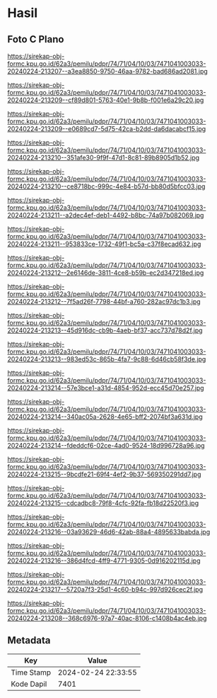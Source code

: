 # Hasil

## Foto C Plano

https://sirekap-obj-formc.kpu.go.id/62a3/pemilu/pdpr/74/71/04/10/03/7471041003033-20240224-213207--a3ea8850-9750-46aa-9782-bad686ad2081.jpg

https://sirekap-obj-formc.kpu.go.id/62a3/pemilu/pdpr/74/71/04/10/03/7471041003033-20240224-213209--cf89d801-5763-40e1-9b8b-f001e6a29c20.jpg

https://sirekap-obj-formc.kpu.go.id/62a3/pemilu/pdpr/74/71/04/10/03/7471041003033-20240224-213209--e0689cd7-5d75-42ca-b2dd-da6dacabcf15.jpg

https://sirekap-obj-formc.kpu.go.id/62a3/pemilu/pdpr/74/71/04/10/03/7471041003033-20240224-213210--351afe30-9f9f-47d1-8c81-89b8905d1b52.jpg

https://sirekap-obj-formc.kpu.go.id/62a3/pemilu/pdpr/74/71/04/10/03/7471041003033-20240224-213210--ce8718bc-999c-4e84-b57d-bb80d5bfcc03.jpg

https://sirekap-obj-formc.kpu.go.id/62a3/pemilu/pdpr/74/71/04/10/03/7471041003033-20240224-213211--a2dec4ef-deb1-4492-b8bc-74a97b082069.jpg

https://sirekap-obj-formc.kpu.go.id/62a3/pemilu/pdpr/74/71/04/10/03/7471041003033-20240224-213211--953833ce-1732-49f1-bc5a-c37f8ecad632.jpg

https://sirekap-obj-formc.kpu.go.id/62a3/pemilu/pdpr/74/71/04/10/03/7471041003033-20240224-213212--2e6146de-3811-4ce8-b59b-ec2d347218ed.jpg

https://sirekap-obj-formc.kpu.go.id/62a3/pemilu/pdpr/74/71/04/10/03/7471041003033-20240224-213212--7f5ad26f-7798-44bf-a760-282ac97dc1b3.jpg

https://sirekap-obj-formc.kpu.go.id/62a3/pemilu/pdpr/74/71/04/10/03/7471041003033-20240224-213213--45d916dc-cb9b-4aeb-bf37-acc737d78d2f.jpg

https://sirekap-obj-formc.kpu.go.id/62a3/pemilu/pdpr/74/71/04/10/03/7471041003033-20240224-213213--983ed53c-865b-4fa7-9c88-6d46cb58f3de.jpg

https://sirekap-obj-formc.kpu.go.id/62a3/pemilu/pdpr/74/71/04/10/03/7471041003033-20240224-213214--57e3bce1-a31d-4854-952d-ecc45d70e257.jpg

https://sirekap-obj-formc.kpu.go.id/62a3/pemilu/pdpr/74/71/04/10/03/7471041003033-20240224-213214--340ac05a-2628-4e65-bff2-2074bf3a631d.jpg

https://sirekap-obj-formc.kpu.go.id/62a3/pemilu/pdpr/74/71/04/10/03/7471041003033-20240224-213214--fdeddcf6-02ce-4ad0-9524-18d996728a96.jpg

https://sirekap-obj-formc.kpu.go.id/62a3/pemilu/pdpr/74/71/04/10/03/7471041003033-20240224-213215--9bcdfe21-69f4-4ef2-9b37-569350291dd7.jpg

https://sirekap-obj-formc.kpu.go.id/62a3/pemilu/pdpr/74/71/04/10/03/7471041003033-20240224-213215--cdcadbc8-79f8-4cfc-92fa-fb18d22520f3.jpg

https://sirekap-obj-formc.kpu.go.id/62a3/pemilu/pdpr/74/71/04/10/03/7471041003033-20240224-213216--03a93629-46d6-42ab-88a4-4895633babda.jpg

https://sirekap-obj-formc.kpu.go.id/62a3/pemilu/pdpr/74/71/04/10/03/7471041003033-20240224-213216--386d4fcd-4ff9-4771-9305-0d916202115d.jpg

https://sirekap-obj-formc.kpu.go.id/62a3/pemilu/pdpr/74/71/04/10/03/7471041003033-20240224-213217--5720a7f3-25d1-4c60-b94c-997d926cec2f.jpg

https://sirekap-obj-formc.kpu.go.id/62a3/pemilu/pdpr/74/71/04/10/03/7471041003033-20240224-213208--368c6976-97a7-40ac-8106-c1408b4ac4eb.jpg


## Metadata

| Key        | Value               |
| ---------- | ------------------- |
| Time Stamp | 2024-02-24 22:33:55 |
| Kode Dapil | 7401                |



